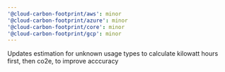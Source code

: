 ```yaml
---
'@cloud-carbon-footprint/aws': minor
'@cloud-carbon-footprint/azure': minor
'@cloud-carbon-footprint/core': minor
'@cloud-carbon-footprint/gcp': minor
---
```


Updates estimation for unknown usage types to calculate kilowatt hours first, then co2e, to improve acccuracy
